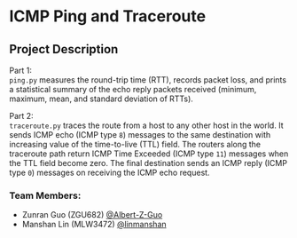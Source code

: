 # ICMP Ping and Traceroute

## Project Description
Part 1: <br />
`ping.py` measures the round-trip time (RTT), records packet loss, and prints a statistical summary of the echo reply packets received (minimum, maximum, mean, and standard deviation of RTTs).

Part 2: <br />
`traceroute.py` traces the route from a host to any other host in the world. It sends ICMP echo (ICMP type `8`) messages to the same destination with increasing value of the time-to-live (TTL) field. The routers along the traceroute path return ICMP Time Exceeded (ICMP type `11`) messages when the TTL field become zero. The final destination sends an ICMP reply (ICMP type `0`) messages on receiving the ICMP echo request.

### Team Members:
- Zunran Guo (ZGU682) [@Albert-Z-Guo](https://github.com/Albert-Z-Guo)
- Manshan Lin (MLW3472) [@linmanshan](https://github.com/linmanshan)
